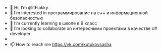 - 👋 Hi, I’m @itFlakky
- 👀 I’m interested in программирование на c++ и информационной безопасностью
- 🌱 I’m currently learning в школе в 9 класс
- 💞️ I’m looking to collaborate on  интересными проектами в качестве c# developer
- 
- 📫 How to reach me  https://vk.com/kutukovsasha
